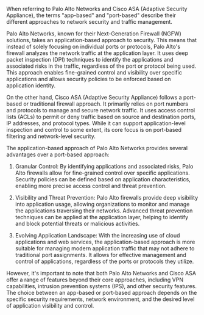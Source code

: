 
When referring to Palo Alto Networks and Cisco ASA (Adaptive Security Appliance), the terms "app-based" and "port-based" describe their different approaches to network security and traffic management.

Palo Alto Networks, known for their Next-Generation Firewall (NGFW) solutions, takes an application-based approach to security. This means that instead of solely focusing on individual ports or protocols, Palo Alto's firewall analyzes the network traffic at the application layer. It uses deep packet inspection (DPI) techniques to identify the applications and associated risks in the traffic, regardless of the port or protocol being used. This approach enables fine-grained control and visibility over specific applications and allows security policies to be enforced based on application identity.

On the other hand, Cisco ASA (Adaptive Security Appliance) follows a port-based or traditional firewall approach. It primarily relies on port numbers and protocols to manage and secure network traffic. It uses access control lists (ACLs) to permit or deny traffic based on source and destination ports, IP addresses, and protocol types. While it can support application-level inspection and control to some extent, its core focus is on port-based filtering and network-level security.

The application-based approach of Palo Alto Networks provides several advantages over a port-based approach:

1. Granular Control: By identifying applications and associated risks, Palo Alto firewalls allow for fine-grained control over specific applications. Security policies can be defined based on application characteristics, enabling more precise access control and threat prevention.
    
2. Visibility and Threat Prevention: Palo Alto firewalls provide deep visibility into application usage, allowing organizations to monitor and manage the applications traversing their networks. Advanced threat prevention techniques can be applied at the application layer, helping to identify and block potential threats or malicious activities.
    
3. Evolving Application Landscape: With the increasing use of cloud applications and web services, the application-based approach is more suitable for managing modern application traffic that may not adhere to traditional port assignments. It allows for effective management and control of applications, regardless of the ports or protocols they utilize.
    

However, it's important to note that both Palo Alto Networks and Cisco ASA offer a range of features beyond their core approaches, including VPN capabilities, intrusion prevention systems (IPS), and other security features. The choice between an app-based or port-based approach depends on the specific security requirements, network environment, and the desired level of application visibility and control.